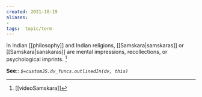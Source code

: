 ```yaml
---
created: 2021-10-19
aliases:
-  
tags:  topic/term
---
```

In Indian [[philosophy]] and Indian religions, [[Samskara|samskaras]] or [[Samskara|sanskaras]] are mental impressions, recollections, or psychological imprints.  [^1]

**See**::
*`$=customJS.dv_funcs.outlinedIn(dv, this)`* 

[^1]: [[videoSamskara]]

